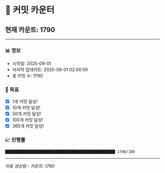 # 🔢 커밋 카운터

## 현재 카운트: 1790

---

### 📊 정보
- 시작일: 2025-09-01
- 마지막 업데이트: 2025-09-01 02:00:59
- 총 커밋 수: 1790

### 🎯 목표
- [x] 1개 커밋 달성!
- [x] 10개 커밋 달성!
- [x] 50개 커밋 달성!
- [x] 100개 커밋 달성!
- [x] 365개 커밋 달성!

### 📈 진행률
```
██████████████████████████████████████████████████ 1790/100
```

---
*자동 생성됨 - 카운트: 1790*
